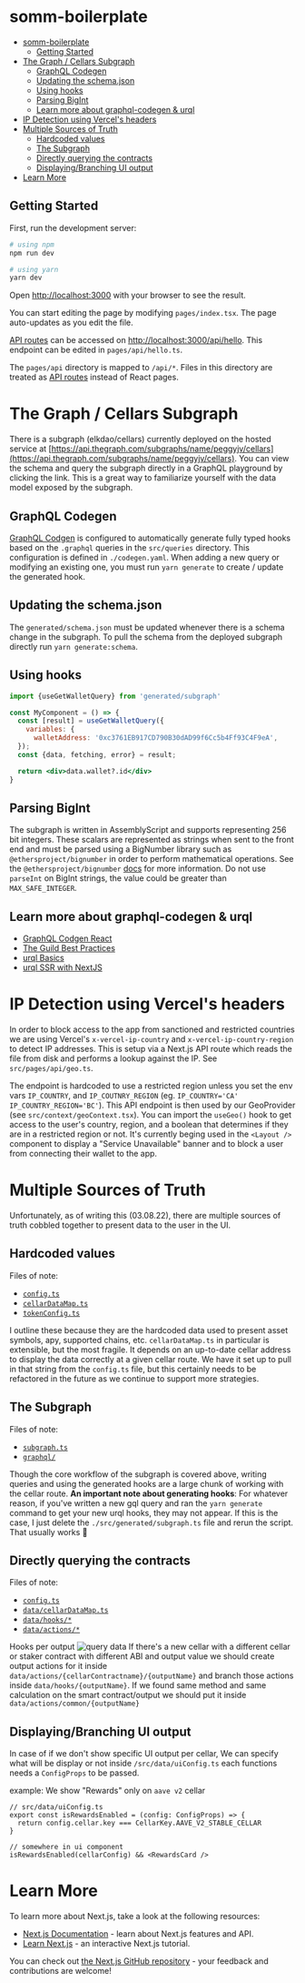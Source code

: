 # somm-boilerplate

- [somm-boilerplate](#somm-boilerplate)
  - [Getting Started](#getting-started)
- [The Graph / Cellars Subgraph](#the-graph--cellars-subgraph)
  - [GraphQL Codegen](#graphql-codegen)
  - [Updating the schema.json](#updating-the-schemajson)
  - [Using hooks](#using-hooks)
  - [Parsing BigInt](#parsing-bigint)
  - [Learn more about graphql-codegen & urql](#learn-more-about-graphql-codegen--urql)
- [IP Detection using Vercel's headers](#ip-detection-using-vercels-headers)
- [Multiple Sources of Truth](#multiple-sources-of-truth)
  - [Hardcoded values](#hardcoded-values)
  - [The Subgraph](#the-subgraph)
  - [Directly querying the contracts](#directly-querying-the-contracts)
  - [Displaying/Branching UI output](#displayingbranching-ui-output)
- [Learn More](#learn-more)

## Getting Started

First, run the development server:

```sh
# using npm
npm run dev

# using yarn
yarn dev
```

Open [http://localhost:3000](http://localhost:3000) with your browser to see the result.

You can start editing the page by modifying `pages/index.tsx`. The page auto-updates as you edit the file.

[API routes](https://nextjs.org/docs/api-routes/introduction) can be accessed on [http://localhost:3000/api/hello](http://localhost:3000/api/hello). This endpoint can be edited in `pages/api/hello.ts`.

The `pages/api` directory is mapped to `/api/*`. Files in this directory are treated as [API routes](https://nextjs.org/docs/api-routes/introduction) instead of React pages.

# The Graph / Cellars Subgraph

There is a subgraph (elkdao/cellars) currently deployed on the hosted service at [https://api.thegraph.com/subgraphs/name/peggyjv/cellars](https://api.thegraph.com/subgraphs/name/peggyjv/cellars). You can view the schema and query the subgraph directly in a GraphQL playground by clicking the link. This is a great way to familiarize yourself with the data model exposed by the subgraph.

## GraphQL Codegen

[GraphQL Codgen](https://www.graphql-code-generator.com/docs/getting-started) is configured to automatically generate fully typed hooks based on the `.graphql` queries in the `src/queries` directory. This configuration is defined in `./codegen.yaml`. When adding a new query or modifying an existing one, you must run `yarn generate` to create / update the generated hook.

## Updating the schema.json

The `generated/schema.json` must be updated whenever there is a schema change in the subgraph. To pull the schema from the deployed subgraph directly run `yarn generate:schema`.

## Using hooks

```jsx
import {useGetWalletQuery} from 'generated/subgraph'

const MyComponent = () => {
  const [result] = useGetWalletQuery({
    variables: {
      walletAddress: '0xc3761EB917CD790B30dAD99f6Cc5b4Ff93C4F9eA',
  });
  const {data, fetching, error} = result;

  return <div>data.wallet?.id</div>
}
```

## Parsing BigInt

The subgraph is written in AssemblyScript and supports representing 256 bit integers. These scalars are represented as strings when sent to the front end and must be parsed using a BigNumber library such as `@ethersproject/bignumber` in order to perform mathematical operations. See the `@ethersproject/bignumber` [docs](https://docs.ethers.io/v5/api/utils/bignumber/) for more information. Do not use `parseInt` on BigInt strings, the value could be greater than `MAX_SAFE_INTEGER`.

## Learn more about graphql-codegen & urql

- [GraphQL Codgen React](https://www.graphql-code-generator.com/docs/getting-started)
- [The Guild Best Practices](https://www.the-guild.dev/blog/graphql-codegen-best-practices)
- [urql Basics](https://formidable.com/open-source/urql/docs/basics/react-preact/)
- [urql SSR with NextJS](https://formidable.com/open-source/urql/docs/advanced/server-side-rendering/#using-getstaticprops-or-getserversideprops)

# IP Detection using Vercel's headers

In order to block access to the app from sanctioned and restricted countries we are using Vercel's `x-vercel-ip-country` and `x-vercel-ip-country-region` to detect IP addresses. This is setup via a Next.js API route which reads the file from disk and performs a lookup against the IP. See `src/pages/api/geo.ts`.

The endpoint is hardcoded to use a restricted region unless you set the env vars `IP_COUNTRY`, and `IP_COUTNRY_REGION` (eg. `IP_COUNTRY='CA'` `IP_COUNTRY_REGION='BC'`). This API endpoint is then used by our GeoProvider (see `src/context/geoContext.tsx`). You can import the `useGeo()` hook to get access to the user's country, region, and a boolean that determines if they are in a restricted region or not. It's currently beging used in the `<Layout />` component to display a "Service Unavailable" banner and to block a user from connecting their wallet to the app.

# Multiple Sources of Truth

Unfortunately, as of writing this (03.08.22), there are multiple sources of truth cobbled together to present data to the user in the UI.

## Hardcoded values

Files of note:

- [`config.ts`](./src/utils/config.ts)
- [`cellarDataMap.ts`](./src/data/cellarDataMap.ts)
- [`tokenConfig.ts`](./src/data/tokenConfig.ts)

I outline these because they are the hardcoded data used to present asset symbols, apy, supported chains, etc. `cellarDataMap.ts` in particular is extensible, but the most fragile. It depends on an up-to-date cellar address to display the data correctly at a given cellar route. We have it set up to pull in that string from the `config.ts` file, but this certainly needs to be refactored in the future as we continue to support more strategies.

## The Subgraph

Files of note:

- [`subgraph.ts`](./src/generated/subgraph.ts)
- [`graphql/`](./src/queries/)

Though the core workflow of the subgraph is covered above, writing queries and using the generated hooks are a large chunk of working with the cellar route. **An important note about generating hooks**: For whatever reason, if you've written a new gql query and ran the `yarn generate` command to get your new urql hooks, they may not appear. If this is the case, I just delete the `./src/generated/subgraph.ts` file and rerun the script. That usually works 🤘

## Directly querying the contracts

Files of note:

- [`config.ts`](./src/utils/config.ts)
- [`data/cellarDataMap.ts`](./src/data/cellarDataMap.ts)
- [`data/hooks/*`](./src/data/hooks/)
- [`data/actions/*`](./src/data/actions/)

Hooks per output
![query data](./querying-data.png)
If there's a new cellar with a different cellar or staker contract with different ABI and output value we should create output actions for it inside `data/actions/{cellarContractname}/{outputName}` and branch those actions inside `data/hooks/{outputName}`. If we found same method and same calculation on the smart contract/output we should put it inside `data/actions/common/{outputName}`

## Displaying/Branching UI output

In case of if we don't show specific UI output per cellar, We can specify what will be display or not inside `/src/data/uiConfig.ts` each functions needs a `ConfigProps` to be passed.

example:
We show "Rewards" only on `aave v2` cellar

```tsx
// src/data/uiConfig.ts
export const isRewardsEnabled = (config: ConfigProps) => {
  return config.cellar.key === CellarKey.AAVE_V2_STABLE_CELLAR
}

// somewhere in ui component
isRewardsEnabled(cellarConfig) && <RewardsCard />
```

# Learn More

To learn more about Next.js, take a look at the following resources:

- [Next.js Documentation](https://nextjs.org/docs) - learn about Next.js features and API.
- [Learn Next.js](https://nextjs.org/learn) - an interactive Next.js tutorial.

You can check out [the Next.js GitHub repository](https://github.com/vercel/next.js/) - your feedback and contributions are welcome!
